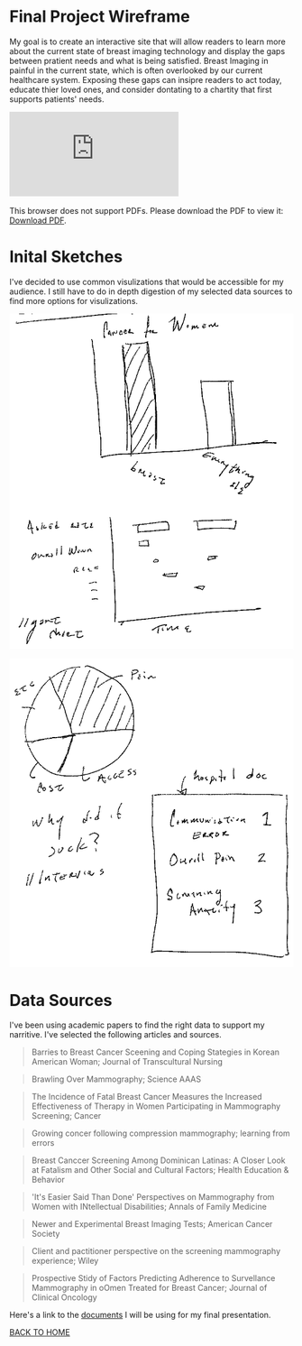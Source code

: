 # Final Project Wireframe 

My goal is to create an interactive site that will allow readers to learn more about the current state of breast imaging technology and display the gaps between pratient needs and what is being satisfied.
Breast Imaging in painful in the current state, which is often overlooked by our current healthcare system. 
Exposing these gaps can insipre readers to act today, educate thier loved ones, and consider dontating to a chartity that first supports patients' needs. 


<object data="https://www.docdroid.net/pGSFWHF/wireframe.pdf" type="application/pdf" width="900px" height="700px">
    <embed src="https://www.docdroid.net/pGSFWHF/wireframe.pdf">
        <p>This browser does not support PDFs. Please download the PDF to view it: <a href="https://www.docdroid.net/pGSFWHF/wireframe.pdf">Download PDF</a>.</p>
    </embed>
</object>

# Inital Sketches 

I've decided to use common visulizations that would be accessible for my audience. I still have to do in depth digestion of my selected data sources to find more options for visulizations. 

![Sketch One](sketch1.PNG)


![Sketch Two](sketch2.PNG)

# Data Sources 

I've been using academic papers to find the right data to support my narritive. I've selected the following articles and sources. 

>Barries to Breast Cancer Sceening and Coping Stategies in Korean American Woman; Journal of Transcultural Nursing

>Brawling Over Mammography; Science AAAS

>The Incidence of Fatal Breast Cancer Measures the Increased Effectiveness of Therapy in Women Participating in Mammography Screening; Cancer

>Growing concer following compression mammography; learning from errors

>Breast Canccer Screening Among Dominican Latinas: A Closer Look at Fatalism and Other Social and Cultural Factors; Health Education & Behavior 

>'It's Easier Said Than Done' Perspectives on Mammography from Women with INtellectual Disabilities; Annals of Family Medicine

>Newer and Experimental Breast Imaging Tests; American Cancer Society 

>Client and pactitioner perspective on the screening mammography experience; Wiley 

>Prospective Stidy of Factors Predicting Adherence to Survellance Mammography in oOmen Treated for Breast Cancer; Journal of Clinical Oncology

Here's a link to the [documents](https://drive.google.com/drive/folders/1ntjsFZNc2vz-7FywFQ2_oNp1egFd9Q0o?usp=sharing) I will be using for my final presentation.

[BACK TO HOME](/README.md)
